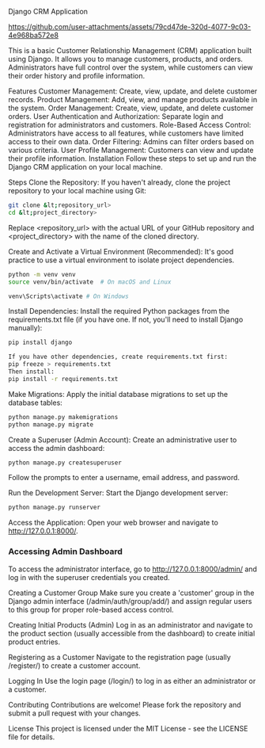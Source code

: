 Django CRM Application

https://github.com/user-attachments/assets/79cd47de-320d-4077-9c03-4e968ba572e8

This is a basic Customer Relationship Management (CRM) application built using Django. It allows you to manage customers, products, and orders. Administrators have full control over the system, while customers can view their order history and profile information.

Features
Customer Management: Create, view, update, and delete customer records.
Product Management: Add, view, and manage products available in the system.
Order Management: Create, view, update, and delete customer orders.
User Authentication and Authorization: Separate login and registration for administrators and customers.
Role-Based Access Control: Administrators have access to all features, while customers have limited access to their own data.
Order Filtering: Admins can filter orders based on various criteria.
User Profile Management: Customers can view and update their profile information.
Installation
Follow these steps to set up and run the Django CRM application on your local machine.

Steps
Clone the Repository:
If you haven't already, clone the project repository to your local machine using Git:
```bash
git clone &lt;repository_url>
cd &lt;project_directory>
```
Replace <repository_url> with the actual URL of your GitHub repository and <project_directory> with the name of the cloned directory.

Create and Activate a Virtual Environment (Recommended):
It's good practice to use a virtual environment to isolate project dependencies.
```bash
python -m venv venv
source venv/bin/activate  # On macOS and Linux

venv\Scripts\activate # On Windows
```

Install Dependencies:
Install the required Python packages from the requirements.txt file (if you have one. If not, you'll need to install Django manually):
```bash
pip install django

If you have other dependencies, create requirements.txt first:
pip freeze > requirements.txt
Then install:
pip install -r requirements.txt
```

Make Migrations:
Apply the initial database migrations to set up the database tables:
```bash
python manage.py makemigrations
python manage.py migrate
```

Create a Superuser (Admin Account):
Create an administrative user to access the admin dashboard:
```bash
python manage.py createsuperuser
```
Follow the prompts to enter a username, email address, and password.

Run the Development Server:
Start the Django development server:
```bash
python manage.py runserver
```

Access the Application:
Open your web browser and navigate to http://127.0.0.1:8000/.

### Accessing Admin Dashboard

To access the administrator interface, go to http://127.0.0.1:8000/admin/ and log in with the superuser credentials you created.

Creating a Customer Group
Make sure you create a 'customer' group in the Django admin interface (/admin/auth/group/add/) and assign regular users to this group for proper role-based access control.

Creating Initial Products (Admin)
Log in as an administrator and navigate to the product section (usually accessible from the dashboard) to create initial product entries.

Registering as a Customer
Navigate to the registration page (usually /register/) to create a customer account.

Logging In
Use the login page (/login/) to log in as either an administrator or a customer.

Contributing
Contributions are welcome! Please fork the repository and submit a pull request with your changes.

License
This project is licensed under the MIT License - see the LICENSE file for details.
